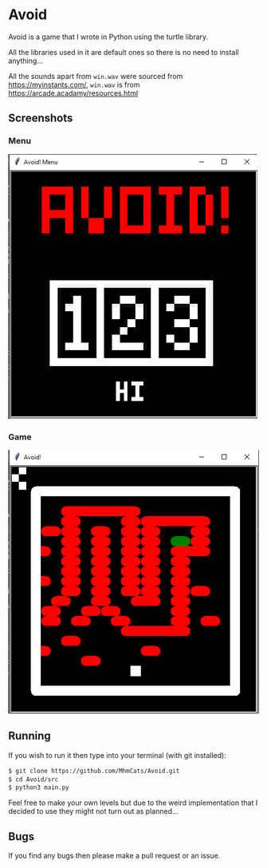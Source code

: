 # Avoid

Avoid is a game that I wrote in Python using the turtle library.

All the libraries used in it are default ones so there is no need to install anything...

All the sounds apart from `win.wav` were sourced from https://myinstants.com/, `win.wav` is from https://arcade.acadamy/resources.html

## Screenshots

### Menu

![Menu](https://github.com/MhmCats/Avoid/blob/main/assets/menu.png)

### Game

![Game](https://github.com/MhmCats/Avoid/blob/main/assets/game.png)


## Running

If you wish to run it then type into your terminal (with git installed):

```sh
$ git clone https://github.com/MhmCats/Avoid.git
$ cd Avoid/src
$ python3 main.py
```

Feel free to make your own levels but due to the weird implementation that I decided to use they might not turn out as planned...

## Bugs

If you find any bugs then please make a pull request or an issue.
